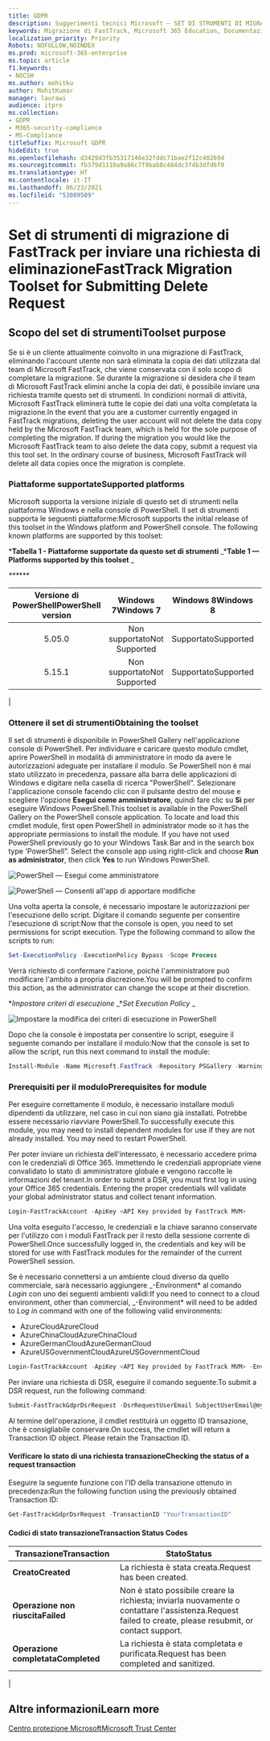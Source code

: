 ```yaml
---
title: GDPR
description: Suggerimenti tecnici Microsoft — SET DI STRUMENTI DI MIGRAZIONE DI FASTTRACK PER INVIARE LE RICHIESTE DI ELIMINAZIONE
keywords: Migrazione di FastTrack, Microsoft 365 Education, Documentazione Microsoft 365, GDPR
localization_priority: Priority
Robots: NOFOLLOW,NOINDEX
ms.prod: microsoft-365-enterprise
ms.topic: article
f1.keywords:
- NOCSH
ms.author: mohitku
author: MohitKumar
manager: laurawi
audience: itpro
ms.collection:
- GDPR
- M365-security-compliance
- MS-Compliance
titleSuffix: Microsoft GDPR
hideEdit: true
ms.openlocfilehash: d3429d3fb35317146e32fddc71bae2f12c40269d
ms.sourcegitcommit: fb379d1110a9a86c7f9bab8c484dc3f4b3dfd6f0
ms.translationtype: HT
ms.contentlocale: it-IT
ms.lasthandoff: 06/23/2021
ms.locfileid: "53089509"
---
```

# <a name="fasttrack-migration-toolset-for-submitting-delete-request"></a><span data-ttu-id="f3ad7-104">Set di strumenti di migrazione di FastTrack per inviare una richiesta di eliminazione</span><span class="sxs-lookup"><span data-stu-id="f3ad7-104">FastTrack Migration Toolset for Submitting Delete Request</span></span>

## <a name="toolset-purpose"></a><span data-ttu-id="f3ad7-105">Scopo del set di strumenti</span><span class="sxs-lookup"><span data-stu-id="f3ad7-105">Toolset purpose</span></span>

<span data-ttu-id="f3ad7-p101">Se si è un cliente attualmente coinvolto in una migrazione di FastTrack, eliminando l'account utente non sarà eliminata la copia dei dati utilizzata dal team di Microsoft FastTrack, che viene conservata con il solo scopo di completare la migrazione. Se durante la migrazione si desidera che il team di Microsoft FastTrack elimini anche la copia dei dati, è possibile inviare una richiesta tramite questo set di strumenti. In condizioni normali di attività, Microsoft FastTrack eliminerà tutte le copie dei dati una volta completata la migrazione.</span><span class="sxs-lookup"><span data-stu-id="f3ad7-p101">In the event that you are a customer currently engaged in FastTrack migrations, deleting the user account will not delete the data copy held by the Microsoft FastTrack team, which is held for the sole purpose of completing the migration. If during the migration you would like the Microsoft FastTrack team to also delete the data copy, submit a request via this tool set. In the ordinary course of business, Microsoft FastTrack will delete all data copies once the migration is complete.</span></span>

### <a name="supported-platforms"></a><span data-ttu-id="f3ad7-109">Piattaforme supportate</span><span class="sxs-lookup"><span data-stu-id="f3ad7-109">Supported platforms</span></span>

<span data-ttu-id="f3ad7-p102">Microsoft supporta la versione iniziale di questo set di strumenti nella piattaforma Windows e nella console di PowerShell. Il set di strumenti supporta le seguenti piattaforme:</span><span class="sxs-lookup"><span data-stu-id="f3ad7-p102">Microsoft supports the initial release of this  toolset in the Windows platform and PowerShell console. The following known platforms are supported by this toolset:</span></span>

<span data-ttu-id="f3ad7-112">\***Tabella 1 - Piattaforme supportate da questo set di strumenti** _</span><span class="sxs-lookup"><span data-stu-id="f3ad7-112">\***Table 1 — Platforms supported by this toolset** _</span></span>

<span data-ttu-id="f3ad7-113">_\*\*\*</span><span class="sxs-lookup"><span data-stu-id="f3ad7-113">_\*\*\*</span></span>

|<span data-ttu-id="f3ad7-114">Versione di PowerShell</span><span class="sxs-lookup"><span data-stu-id="f3ad7-114">PowerShell version</span></span>|<span data-ttu-id="f3ad7-115">Windows 7</span><span class="sxs-lookup"><span data-stu-id="f3ad7-115">Windows 7</span></span>|<span data-ttu-id="f3ad7-116">Windows 8</span><span class="sxs-lookup"><span data-stu-id="f3ad7-116">Windows 8</span></span>|<span data-ttu-id="f3ad7-117">Windows 10</span><span class="sxs-lookup"><span data-stu-id="f3ad7-117">Windows 10</span></span>|<span data-ttu-id="f3ad7-118">Windows Server 2012</span><span class="sxs-lookup"><span data-stu-id="f3ad7-118">Windows Server 2012</span></span>|<span data-ttu-id="f3ad7-119">Windows Server 2016</span><span class="sxs-lookup"><span data-stu-id="f3ad7-119">Windows Server 2016</span></span>|
|:---:|:---:|:---:|:---:|:---:|:---:|
|<span data-ttu-id="f3ad7-120">5.0</span><span class="sxs-lookup"><span data-stu-id="f3ad7-120">5.0</span></span>|<span data-ttu-id="f3ad7-121">Non supportato</span><span class="sxs-lookup"><span data-stu-id="f3ad7-121">Not Supported</span></span>|<span data-ttu-id="f3ad7-122">Supportato</span><span class="sxs-lookup"><span data-stu-id="f3ad7-122">Supported</span></span>|<span data-ttu-id="f3ad7-123">Supportato</span><span class="sxs-lookup"><span data-stu-id="f3ad7-123">Supported</span></span>|<span data-ttu-id="f3ad7-124">Supportato</span><span class="sxs-lookup"><span data-stu-id="f3ad7-124">Supported</span></span>|<span data-ttu-id="f3ad7-125">Supportato</span><span class="sxs-lookup"><span data-stu-id="f3ad7-125">Supported</span></span>|
|<span data-ttu-id="f3ad7-126">5.1</span><span class="sxs-lookup"><span data-stu-id="f3ad7-126">5.1</span></span>|<span data-ttu-id="f3ad7-127">Non supportato</span><span class="sxs-lookup"><span data-stu-id="f3ad7-127">Not Supported</span></span>|<span data-ttu-id="f3ad7-128">Supportato</span><span class="sxs-lookup"><span data-stu-id="f3ad7-128">Supported</span></span>|<span data-ttu-id="f3ad7-129">Supportato</span><span class="sxs-lookup"><span data-stu-id="f3ad7-129">Supported</span></span>|<span data-ttu-id="f3ad7-130">Supportato</span><span class="sxs-lookup"><span data-stu-id="f3ad7-130">Supported</span></span>|<span data-ttu-id="f3ad7-131">Supportato</span><span class="sxs-lookup"><span data-stu-id="f3ad7-131">Supported</span></span>|
|

### <a name="obtaining-the-toolset"></a><span data-ttu-id="f3ad7-132">Ottenere il set di strumenti</span><span class="sxs-lookup"><span data-stu-id="f3ad7-132">Obtaining the toolset</span></span>

<span data-ttu-id="f3ad7-p103">Il set di strumenti è disponibile in PowerShell Gallery nell'applicazione console di PowerShell. Per individuare e caricare questo modulo cmdlet, aprire PowerShell in modalità di amministratore in modo da avere le autorizzazioni adeguate per installare il modulo. Se PowerShell non è mai stato utilizzato in precedenza, passare alla barra delle applicazioni di Windows e digitare nella casella di ricerca "PowerShell". Selezionare l'applicazione console facendo clic con il pulsante destro del mouse e scegliere l'opzione **Esegui come amministratore**, quindi fare clic su **Sì** per eseguire Windows PowerShell.</span><span class="sxs-lookup"><span data-stu-id="f3ad7-p103">This toolset is available in the PowerShell Gallery on the PowerShell console application.  To locate and load this cmdlet module, first open PowerShell in administrator mode so it has the appropriate permissions to install the module. If you have not used PowerShell previously go to your Windows Task Bar and in the search box type 'PowerShell”. Select the console app using right-click and choose **Run as administrator**, then click **Yes** to run Windows PowerShell.</span></span>

![PowerShell — Esegui come amministratore](../media/fasttrack-powershell_image.png)

![PowerShell — Consenti all'app di apportare modifiche](../media/fasttrack-run-powershell_image.png)

<span data-ttu-id="f3ad7-p104">Una volta aperta la console, è necessario impostare le autorizzazioni per l'esecuzione dello script. Digitare il comando seguente per consentire l'esecuzione di script:</span><span class="sxs-lookup"><span data-stu-id="f3ad7-p104">Now that the console is open, you need to set permissions for script execution. Type the following command to allow the scripts to run:</span></span>

```powershell
Set-ExecutionPolicy -ExecutionPolicy Bypass -Scope Process
```

<span data-ttu-id="f3ad7-141">Verrà richiesto di confermare l'azione, poiché l'amministratore può modificare l'ambito a propria discrezione.</span><span class="sxs-lookup"><span data-stu-id="f3ad7-141">You will be prompted to confirm this action, as the administrator can change the scope at their discretion.</span></span>

<span data-ttu-id="f3ad7-142">\**_Impostare criteri di esecuzione_* _</span><span class="sxs-lookup"><span data-stu-id="f3ad7-142">\**_Set Execution Policy_* _</span></span>

![Impostare la modifica dei criteri di esecuzione in PowerShell](../media/powershell-set-execution-policy_image.png)

<span data-ttu-id="f3ad7-144">Dopo che la console è impostata per consentire lo script, eseguire il seguente comando per installare il modulo:</span><span class="sxs-lookup"><span data-stu-id="f3ad7-144">Now that the console is set to allow the script, run this next command to install the module:</span></span>

```powershell
Install-Module -Name Microsoft.FastTrack -Repository PSGallery -WarningAction SilentlyContinue -Force
```

### <a name="prerequisites-for-module"></a><span data-ttu-id="f3ad7-145">Prerequisiti per il modulo</span><span class="sxs-lookup"><span data-stu-id="f3ad7-145">Prerequisites for module</span></span>

<span data-ttu-id="f3ad7-p105">Per eseguire correttamente il modulo, è necessario installare moduli dipendenti da utilizzare, nel caso in cui non siano già installati. Potrebbe essere necessario riavviare PowerShell.</span><span class="sxs-lookup"><span data-stu-id="f3ad7-p105">To successfully execute this module, you may need to install dependent modules for use if they are not already installed. You may need to restart PowerShell.</span></span>

<span data-ttu-id="f3ad7-p106">Per poter inviare un richiesta dell'interessato, è necessario accedere prima con le credenziali di Office 365. Immettendo le credenziali appropriate viene convalidato lo stato di amministratore globale e vengono raccolte le informazioni del tenant.</span><span class="sxs-lookup"><span data-stu-id="f3ad7-p106">In order to submit a DSR, you must first log in using your Office 365 credentials. Entering the proper credentials will validate your global administrator status and collect tenant information.</span></span>

```powershell
Login-FastTrackAccount -ApiKey <API Key provided by FastTrack MVM>
```

<span data-ttu-id="f3ad7-150">Una volta eseguito l'accesso, le credenziali e la chiave saranno conservate per l'utilizzo con i moduli FastTrack per il resto della sessione corrente di PowerShell.</span><span class="sxs-lookup"><span data-stu-id="f3ad7-150">Once successfully logged in, the credentials and key will be stored for use with FastTrack modules for the remainder of the current PowerShell session.</span></span>

<span data-ttu-id="f3ad7-151">Se è necessario connettersi a un ambiente cloud diverso da quello commerciale, sarà necessario aggiungere _-Environment\* al comando *Login* con uno dei seguenti ambienti validi:</span><span class="sxs-lookup"><span data-stu-id="f3ad7-151">If you need to connect to a cloud environment, other than commercial, _-Environment\* will need to be added to *Log in* command with one of the following valid environments:</span></span>

- <span data-ttu-id="f3ad7-152">AzureCloud</span><span class="sxs-lookup"><span data-stu-id="f3ad7-152">AzureCloud</span></span>
- <span data-ttu-id="f3ad7-153">AzureChinaCloud</span><span class="sxs-lookup"><span data-stu-id="f3ad7-153">AzureChinaCloud</span></span>
- <span data-ttu-id="f3ad7-154">AzureGermanCloud</span><span class="sxs-lookup"><span data-stu-id="f3ad7-154">AzureGermanCloud</span></span>
- <span data-ttu-id="f3ad7-155">AzureUSGovernmentCloud</span><span class="sxs-lookup"><span data-stu-id="f3ad7-155">AzureUSGovernmentCloud</span></span>

```powershell
Login-FastTrackAccount -ApiKey <API Key provided by FastTrack MVM> -Environment <cloud environment>
```

<span data-ttu-id="f3ad7-156">Per inviare una richiesta di DSR, eseguire il comando seguente:</span><span class="sxs-lookup"><span data-stu-id="f3ad7-156">To submit a DSR request, run the following command:</span></span>

```powershell
Submit-FastTrackGdprDsrRequest -DsrRequestUserEmail SubjectUserEmail@mycompany.com
```

<span data-ttu-id="f3ad7-p107">Al termine dell'operazione, il cmdlet restituirà un oggetto ID transazione, che è consigliabile conservare.</span><span class="sxs-lookup"><span data-stu-id="f3ad7-p107">On success, the cmdlet will return a Transaction ID object. Please retain the Transaction ID.</span></span>

#### <a name="checking-the-status-of-a-request-transaction"></a><span data-ttu-id="f3ad7-159">Verificare lo stato di una richiesta transazione</span><span class="sxs-lookup"><span data-stu-id="f3ad7-159">Checking the status of a request transaction</span></span>

<span data-ttu-id="f3ad7-160">Eseguire la seguente funzione con l'ID della transazione ottenuto in precedenza:</span><span class="sxs-lookup"><span data-stu-id="f3ad7-160">Run the following function using the previously obtained Transaction ID:</span></span>

```powershell
Get-FastTrackGdprDsrRequest -TransactionID "YourTransactionID"
```

#### <a name="transaction-status-codes"></a><span data-ttu-id="f3ad7-161">Codici di stato transazione</span><span class="sxs-lookup"><span data-stu-id="f3ad7-161">Transaction Status Codes</span></span>

|<span data-ttu-id="f3ad7-162">Transazione</span><span class="sxs-lookup"><span data-stu-id="f3ad7-162">Transaction</span></span>|<span data-ttu-id="f3ad7-163">Stato</span><span class="sxs-lookup"><span data-stu-id="f3ad7-163">Status</span></span>|
|---|---|
|<span data-ttu-id="f3ad7-164">**Creato**</span><span class="sxs-lookup"><span data-stu-id="f3ad7-164">**Created**</span></span>|<span data-ttu-id="f3ad7-165">La richiesta è stata creata.</span><span class="sxs-lookup"><span data-stu-id="f3ad7-165">Request has been created.</span></span>|
|<span data-ttu-id="f3ad7-166">**Operazione non riuscita**</span><span class="sxs-lookup"><span data-stu-id="f3ad7-166">**Failed**</span></span>|<span data-ttu-id="f3ad7-167">Non è stato possibile creare la richiesta; inviarla nuovamente o contattare l'assistenza.</span><span class="sxs-lookup"><span data-stu-id="f3ad7-167">Request failed to create, please resubmit, or contact support.</span></span>|
|<span data-ttu-id="f3ad7-168">**Operazione completata**</span><span class="sxs-lookup"><span data-stu-id="f3ad7-168">**Completed**</span></span>|<span data-ttu-id="f3ad7-169">La richiesta è stata completata e purificata.</span><span class="sxs-lookup"><span data-stu-id="f3ad7-169">Request has been completed and sanitized.</span></span>|
|

<!-- original version: **Created**  Request has been created<br/>**Failed** Request failed to create, please resubmit, or contact support<br/>**Completed** Request has been completed and sanitized -->

## <a name="learn-more"></a><span data-ttu-id="f3ad7-170">Altre informazioni</span><span class="sxs-lookup"><span data-stu-id="f3ad7-170">Learn more</span></span>

[<span data-ttu-id="f3ad7-171">Centro protezione Microsoft</span><span class="sxs-lookup"><span data-stu-id="f3ad7-171">Microsoft Trust Center</span></span>](https://www.microsoft.com/trust-center/privacy/gdpr-overview)
